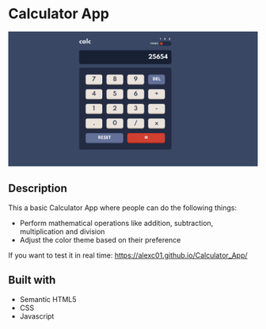 # Calculator App
![](images/screenshot.png)

## Description

This a basic Calculator App where people can do the following things:

- Perform mathematical operations like addition, subtraction, multiplication and division
- Adjust the color theme based on their preference

If you want to test it in real time: https://alexc01.github.io/Calculator_App/

## Built with

- Semantic HTML5
- CSS
- Javascript

